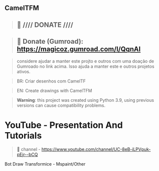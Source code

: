 ## CamelTFM



> ## :gift: **//// DONATE ////**

> ## 🔗 Donate (Gumroad): https://magicoz.gumroad.com/l/QqnAI

> considere ajudar a manter este projto e outros com uma doação de Gumroado no link acima. Isso ajuda a manter este e outros projetos ativos.

> BR: Criar desenhos com CamelTF

> EN: Create drawings with CamelTFM

> **Warning**: this project was created using Python 3.9, using previous versions can cause compatibility problems.

# YouTube - Presentation And Tutorials
> 🔗 channel - https://www.youtube.com/channel/UC-8eB-iLPVpuk-pEjr--bCQ
> 

Bot Draw Transformice - Mspaint/Other
